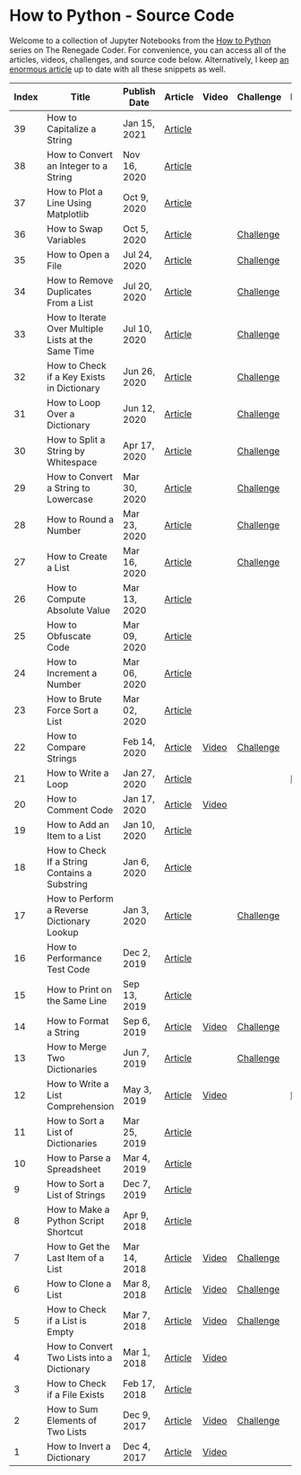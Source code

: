# How to Python - Source Code

Welcome to a collection of Jupyter Notebooks from the [How to Python][1] series on The Renegade Coder. For convenience, you can access all of the articles, videos, challenges, and source code below. Alternatively, I keep [an enormous article][25] up to date with all these snippets as well.

| Index | Title                                               | Publish Date | Article                    | Video       | Challenge                  | Notebook       |
|-------|-----------------------------------------------------|--------------|----------------------------|-------------|----------------------------|----------------|
| 39    | How to Capitalize a String                          | Jan 15, 2021 | [Article][cap-a-str-art]   |             |                            |                |
| 38    | How to Convert an Integer to a String               | Nov 16, 2020 | [Article][int-to-str-art] |             |                            |                |
| 37    | How to Plot a Line Using Matplotlib                 | Oct 9, 2020  | [Article][plot-line-art]   |             |                            |                |
| 36    | How to Swap Variables                               | Oct 5, 2020  | [Article][swap-var-art]    |             | [Challenge][swap-var-chal] |                |
| 35    | How to Open a File                                  | Jul 24, 2020 | [Article][64]              |             | [Challenge][65]            |                |
| 34    | How to Remove Duplicates From a List                | Jul 20, 2020 | [Article][62]              |             | [Challenge][63]            |                |
| 33    | How to Iterate Over Multiple Lists at the Same Time | Jul 10, 2020 | [Article][60]              |             | [Challenge][61]            |                |
| 32    | How to Check if a Key Exists in Dictionary          | Jun 26, 2020 | [Article][58]              |             | [Challenge][59]            |                |
| 31    | How to Loop Over a Dictionary                       | Jun 12, 2020 | [Article][55]              |             | [Challenge][56]            |                |
| 30    | How to Split a String by Whitespace                 | Apr 17, 2020 | [Article][34]              |             | [Challenge][45]            |                |
| 29    | How to Convert a String to Lowercase                | Mar 30, 2020 | [Article][33]              |             | [Challenge][44]            |                |
| 28    | How to Round a Number                               | Mar 23, 2020 | [Article][32]              |             | [Challenge][54]            |                |
| 27    | How to Create a List                                | Mar 16, 2020 | [Article][31]              |             | [Challenge][57]            |                |
| 26    | How to Compute Absolute Value                       | Mar 13, 2020 | [Article][30]              |             |                            |                |
| 25    | How to Obfuscate Code                               | Mar 09, 2020 | [Article][29]              |             |                            |                |
| 24    | How to Increment a Number                           | Mar 06, 2020 | [Article][28]              |             |                            |                |
| 23    | How to Brute Force Sort a List                      | Mar 02, 2020 | [Article][27]              |             |                            |                |
| 22    | How to Compare Strings                              | Feb 14, 2020 | [Article][26]              | [Video][43] | [Challenge][46]            |                |
| 21    | How to Write a Loop                                 | Jan 27, 2020 | [Article][4]               |             |                            | [Notebook][24] | 
| 20    | How to Comment Code                                 | Jan 17, 2020 | [Article][5]               | [Video][66] |                            |                |
| 19    | How to Add an Item to a List                        | Jan 10, 2020 | [Article][6]               |             |                            |                |
| 18    | How to Check If a String Contains a Substring       | Jan 6, 2020  | [Article][7]               |             |                            |                |
| 17    | How to Perform a Reverse Dictionary Lookup          | Jan 3, 2020  | [Article][8]               |             | [Challenge][48]            |                |
| 16    | How to Performance Test Code                        | Dec 2, 2019  | [Article][9]               |             |                            |                |
| 15    | How to Print on the Same Line                       | Sep 13, 2019 | [Article][10]              |             |                            |                |
| 14    | How to Format a String                              | Sep 6, 2019  | [Article][11]              | [Video][42] | [Challenge][53]            |                |
| 13    | How to Merge Two Dictionaries                       | Jun 7, 2019  | [Article][12]              |             | [Challenge][47]            |                |
| 12    | How to Write a List Comprehension                   | May 3, 2019  | [Article][2]               | [Video][39] |                            | [Notebook][3]  |
| 11    | How to Sort a List of Dictionaries                  | Mar 25, 2019 | [Article][13]              |             |                            |                |
| 10    | How to Parse a Spreadsheet                          | Mar 4, 2019  | [Article][14]              |             |                            |                |
| 9     | How to Sort a List of Strings                       | Dec 7, 2019  | [Article][15]              |             |                            |                |
| 8     | How to Make a Python Script Shortcut                | Apr 9, 2018  | [Article][16]              |             |                            |                |
| 7     | How to Get the Last Item of a List                  | Mar 14, 2018 | [Article][17]              | [Video][41] | [Challenge][52]            |                |
| 6     | How to Clone a List                                 | Mar 8, 2018  | [Article][18]              | [Video][40] | [Challenge][51]            |                |
| 5     | How to Check if a List is Empty                     | Mar 7, 2018  | [Article][19]              | [Video][35] | [Challenge][49]            |                |  
| 4     | How to Convert Two Lists into a Dictionary          | Mar 1, 2018  | [Article][20]              | [Video][38] |                            |                |
| 3     | How to Check if a File Exists                       | Feb 17, 2018 | [Article][21]              |             |                            |                |
| 2     | How to Sum Elements of Two Lists                    | Dec 9, 2017  | [Article][22]              | [Video][37] | [Challenge][50]            |                |
| 1     | How to Invert a Dictionary                          | Dec 4, 2017  | [Article][23]              | [Video][36] |                            |                |

[1]: https://therenegadecoder.com/series/how-to-python/
[2]: https://therenegadecoder.com/code/how-to-write-a-list-comprehension-in-python/
[3]: https://colab.research.google.com/github/TheRenegadeCoder/how-to-python-code/blob/master/notebooks/how_to_write_a_list_comprehension.ipynb
[4]: https://therenegadecoder.com/code/how-to-write-a-loop-in-python/
[5]: https://therenegadecoder.com/code/how-to-comment-code-in-python/
[6]: https://therenegadecoder.com/code/how-to-add-an-item-to-a-list-in-python/
[7]: https://therenegadecoder.com/code/how-to-check-if-a-string-contains-a-substring-in-python/
[8]: https://therenegadecoder.com/code/how-to-perform-a-reverse-dictionary-lookup-in-python/
[9]: https://therenegadecoder.com/code/how-to-performance-test-python-code/
[10]: https://therenegadecoder.com/code/how-to-print-on-the-same-line-in-python/
[11]: https://therenegadecoder.com/code/how-to-format-a-string-in-python/
[12]: https://therenegadecoder.com/code/how-to-merge-two-dictionaries-in-python/
[13]: https://therenegadecoder.com/code/how-to-sort-a-list-of-dictionaries-in-python/
[14]: https://therenegadecoder.com/code/how-to-parse-a-spreadsheet-in-python/
[15]: https://therenegadecoder.com/code/how-to-sort-a-list-of-strings-in-python/
[16]: https://therenegadecoder.com/code/how-to-make-a-python-script-shortcut-with-arguments/
[17]: https://therenegadecoder.com/code/how-to-get-the-last-item-of-a-list-in-python/
[18]: https://therenegadecoder.com/code/how-to-clone-a-list-in-python/
[19]: https://therenegadecoder.com/code/how-to-check-if-a-list-is-empty-in-python/
[20]: https://therenegadecoder.com/code/how-to-convert-two-lists-into-a-dictionary-in-python/
[21]: https://therenegadecoder.com/code/how-to-check-if-a-file-exists-in-python/
[22]: https://therenegadecoder.com/code/how-to-sum-elements-of-two-lists-in-python/
[23]: https://therenegadecoder.com/code/how-to-invert-a-dictionary-in-python/
[24]: https://colab.research.google.com/github/TheRenegadeCoder/how-to-python-code/blob/master/notebooks/how_to_write_a_loop.ipynb
[25]: https://therenegadecoder.com/code/python-code-snippets-for-everyday-problems/
[26]: https://therenegadecoder.com/code/how-to-compare-strings-in-python/
[27]: https://therenegadecoder.com/code/how-to-brute-force-sort-a-list-in-python/
[28]: https://therenegadecoder.com/code/how-to-increment-a-number-in-python/
[29]: https://therenegadecoder.com/code/how-to-obfuscate-code-in-python/
[30]: https://therenegadecoder.com/code/how-to-compute-absolute-value-in-python/
[31]: https://therenegadecoder.com/code/how-to-create-a-list-in-python/
[32]: https://therenegadecoder.com/code/how-to-round-a-number-in-python/
[33]: https://therenegadecoder.com/code/how-to-convert-a-string-to-lowercase-in-python/
[34]: https://therenegadecoder.com/code/how-to-split-a-string-by-whitespace-in-python/
[35]: https://www.youtube.com/watch?v=k1lE5QxNAM4
[36]: https://www.youtube.com/watch?v=lN5qX73H2Bc
[37]: https://www.youtube.com/watch?v=-ueWDzP88eQ
[38]: https://www.youtube.com/watch?v=SPmFkdfD_Ho
[39]: https://www.youtube.com/watch?v=AEG8D4h7kls
[40]: https://www.youtube.com/watch?v=ZMCte_LHml0
[41]: https://www.youtube.com/watch?v=wAJ1Nlk-T7w
[42]: https://www.youtube.com/watch?v=qZMYur8VRlU
[43]: https://www.youtube.com/watch?v=EO1_Pa6wSQs
[44]: https://twitter.com/RenegadeCoder94/status/1264975318126919680
[45]: https://twitter.com/RenegadeCoder94/status/1264971395747979265
[46]: https://twitter.com/RenegadeCoder94/status/1261037244493770756
[47]: https://twitter.com/RenegadeCoder94/status/1255254175832780800
[48]: https://twitter.com/RenegadeCoder94/status/1251974523018260486
[49]: https://twitter.com/RenegadeCoder94/status/1251963427842654218
[50]: https://twitter.com/RenegadeCoder94/status/1251952416205033473
[51]: https://twitter.com/RenegadeCoder94/status/1251764535716990976
[52]: https://twitter.com/RenegadeCoder94/status/1251753023858188292
[53]: https://twitter.com/RenegadeCoder94/status/1251746937080029184
[54]: https://twitter.com/RenegadeCoder94/status/1269750560368078848
[55]: https://therenegadecoder.com/code/how-to-loop-over-a-dictionary-in-python/
[56]: https://twitter.com/RenegadeCoder94/status/1260631262546604037
[57]: https://twitter.com/RenegadeCoder94/status/1274726808001359873
[58]: https://therenegadecoder.com/code/how-to-check-if-a-key-exists-in-a-dictionary-in-python/
[59]: https://twitter.com/RenegadeCoder94/status/1270232431325478915
[60]: https://therenegadecoder.com/code/how-to-iterate-over-multiple-lists-at-the-same-time-in-python/
[61]: https://twitter.com/RenegadeCoder94/status/1276967356997218305
[62]: https://therenegadecoder.com/code/how-to-remove-duplicates-from-a-list-in-python/
[63]: https://twitter.com/RenegadeCoder94/status/1279885310739058704
[64]: https://therenegadecoder.com/code/how-to-open-a-file-in-python/
[65]: https://twitter.com/RenegadeCoder94/status/1280752490011639808
[66]: https://www.youtube.com/watch?v=O6WtQH62t6k

[cap-a-str-art]: https://therenegadecoder.com/code/how-to-capitalize-a-string-in-python/
[int-to-str-art]: https://therenegadecoder.com/code/how-to-convert-an-integer-to-a-string-in-python/
[plot-line-art]: https://therenegadecoder.com/code/how-to-plot-a-line-using-matplotlib-in-python/
[swap-var-art]: https://therenegadecoder.com/code/how-to-swap-variables-in-python/

[swap-var-chal]: https://twitter.com/RenegadeCoder94/status/1307819252498522113
